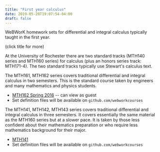 ```yaml
---
title: "First year calculus"
date: 2019-05-28T19:07:54-04:00
draft: false
---
```

WeBWorK homework sets for differential and integral calculus typically taught in the first year.

(click title for more)
<!--more-->

At the University of Rochester there are two standard tracks (MTH140 series and MTH160 series) for calculus (plus an honors series track: MTH171-4). The two standard tracks typically use Stewart's calculus text.

The MTH161, MTH162 series covers traditional differential and integral calculus in two semesters.  This is the standard course taken by engineers and many mathematics and physics students.

- [MTH162 Spring 2016](https://demo.webwork.rochester.edu/webwork2/spring16mth162demo/) -- can view as guest
- Set definition files will be available on `github.com/webworkcourses`



The MTH141, MTH142, MTH143 series covers traditional differential and integral calculus in three semesters.  It covers essentially the same material as the MTH160 series but at a slower pace.  It is taken by those less confident about their mathematics preparation or who require less mathematics background for their major. 

- [MTH141](https://demo.webwork.rochester.edu/webwork2/game_calc141/)
- Set definition files will be available on `github.com/webworkcourses`





